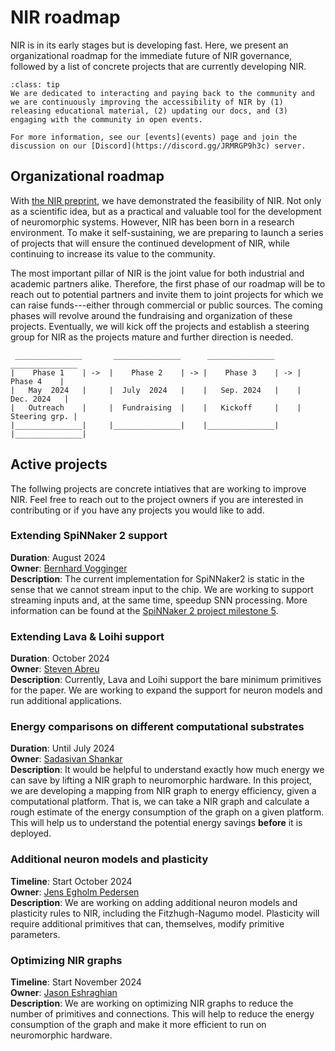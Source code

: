 # NIR roadmap

NIR is in its early stages but is developing fast.
Here, we present an organizational roadmap for the immediate future of NIR governance, followed by a list of concrete projects that are currently developing NIR.

```{admonition} Community involvement
:class: tip
We are dedicated to interacting and paying back to the community and we are continuously improving the accessibility of NIR by (1) releasing educational material, (2) updating our docs, and (3) engaging with the community in open events.

For more information, see our [events](events) page and join the discussion on our [Discord](https://discord.gg/JRMRGP9h3c) server.
```

## Organizational roadmap

With [the NIR preprint](https://arxiv.org/abs/2311.14641), we have demonstrated the feasibility of NIR.
Not only as a scientific idea, but as a practical and valuable tool for the development of neuromorphic systems.
However, NIR has been born in a research environment.
To make it self-sustaining, we are preparing to launch a series of projects that will ensure the continued development of NIR, while continuing to increase its value to the community.

The most important pillar of NIR is the joint value for both industrial and academic partners alike.
Therefore, the first phase of our roadmap will be to reach out to potential partners and invite them to joint projects for which we can raise funds---either through commercial or public sources.
The coming phases will revolve around the fundraising and organization of these projects.
Eventually, we will kick off the projects and establish a steering group for NIR as the projects mature and further direction is needed.

```
 _______________       _______________      _______________      _______________ 
|    Phase 1    | ->  |    Phase 2    | -> |    Phase 3    | -> |    Phase 4    | 
|   May  2024   |     |  July  2024   |    |   Sep. 2024   |    |   Dec. 2024   | 
|   Outreach    |     |  Fundraising  |    |   Kickoff     |    | Steering grp. | 
|_______________|     |_______________|    |_______________|    |_______________|  
```


## Active projects

The follwing projects are concrete intiatives that are working to improve NIR.
Feel free to reach out to the project owners if you are interested in contributing or if you have any projects you would like to add.

### Extending SpiNNaker 2 support
**Duration**: August 2024 </br>
**Owner**: [Bernhard Vogginger](https://github.com/bvogginger) </br>
**Description**: The current implementation for SpiNNaker2 is static in the sense that we cannot stream input to the chip. We are working to support streaming inputs and, at the same time, speedup SNN processing. More information can be found at the [SpiNNaker 2 project milestone 5](https://gitlab.com/spinnaker2/py-spinnaker2/-/milestones/5).

### Extending Lava & Loihi support
**Duration**: October 2024 </br>
**Owner**: [Steven Abreu](https://github.com/stevenabreu7/) </br>
**Description**: Currently, Lava and Loihi support the bare minimum primitives for the paper. We are working to expand the support for neuron models and run additional applications.

### Energy comparisons on different computational substrates
**Duration**: Until July 2024 </br>
**Owner**: [Sadasivan Shankar](https://profiles.stanford.edu/sadasivan-shankar) </br>
**Description**: It would be helpful to understand exactly how much energy we can save by lifting a NIR graph to neuromorphic hardware. In this project, we are developing a mapping from NIR graph to energy efficiency, given a computational platform. That is, we can take a NIR graph and calculate a rough estimate of the energy consumption of the graph on a given platform. This will help us to understand the potential energy savings **before** it is deployed.

### Additional neuron models and plasticity
**Timeline**: Start October 2024 </br>
**Owner**: [Jens Egholm Pedersen](https://github.com/jegp) </br>
**Description**: We are working on adding additional neuron models and plasticity rules to NIR, including the Fitzhugh-Nagumo model. Plasticity will require additional primitives that can, themselves, modify primitive parameters.

### Optimizing NIR graphs
**Timeline**: Start November 2024 </br>
**Owner**: [Jason Eshraghian](https://ncg.ucsc.edu/) </br>
**Description**: We are working on optimizing NIR graphs to reduce the number of primitives and connections. This will help to reduce the energy consumption of the graph and make it more efficient to run on neuromorphic hardware.